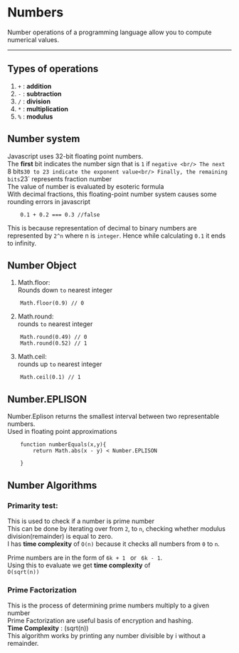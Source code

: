 #   Numbers
Number operations of a programming language allow you to compute numerical values. <br/>
***
## Types of operations
1. `+` : __addition__
2. `-` : __subtraction__
3. `/` : __division__
4. `*` :  __multiplication__
5. `%` : __modulus__

## Number system
Javascript uses 32-bit floating point numbers. <br/>
The __first__ bit indicates the number sign that is `1` if `negative <br/>
The next `8 bits` 30 to 23 indicate the exponent value<br/>
Finally, the remaining bits `23` represents fraction number <br/>
The value of number is evaluated by esoteric formula<br/>
With decimal fractions, this floating-point number system causes some rounding errors in javascript<br/>
```
    0.1 + 0.2 === 0.3 //false
```
This is because representation of decimal to binary numbers  are represented by `2^n` where n is `integer`. Hence while calculating `0.1` it ends to infinity.

## Number Object
1. Math.floor: <br/>
Rounds down `to` nearest integer
```
    Math.floor(0.9) // 0
```
2. Math.round: <br/>
rounds `to` nearest integer
```
    Math.round(0.49) // 0
    Math.round(0.52) // 1
```
3. Math.ceil: <br/>
rounds up `to` nearest integer
```
    Math.ceil(0.1) // 1
```

## Number.EPLISON
Number.Eplison returns the smallest interval between two representable numbers. <br/>
Used in floating point approximations
```
    function numberEquals(x,y){
        return Math.abs(x - y) < Number.EPLISON

    }
```

## Number Algorithms
### Primarity test:
This is used to check if a number is prime number <br/>
This can be done by iterating over from `2`, to `n`, checking whether modulus division(remainder) is equal to zero. <br/>
I has __time complexity__ of `O(n)` because it checks all numbers  from `0` to `n`. <br/>

Prime numbers are in the form of `6k + 1 ` or ` 6k - 1`. <br/> 
Using this to evaluate we get __time complexity__ of <br/>
`O(sqrt(n))`


### Prime Factorization
This is the process of determining prime numbers multiply to a given number <br/>
Prime Factorization are useful basis of encryption and hashing.<br/>
__Time Complexity__ : (sqrt(n)) <br/>
This algorithm works by printing any number divisible by i without a remainder.
